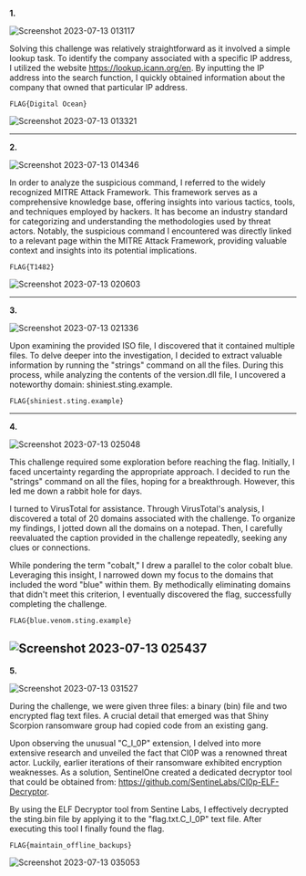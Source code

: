 **1.**

![Screenshot 2023-07-13 013117](https://github.com/Chikao28/CTF-Capture-The-Flag-Writeups/assets/90115832/77c27b58-1af5-43af-9a12-790603f375bc)

Solving this challenge was relatively straightforward as it involved a simple lookup task. To identify the company associated with a specific IP address, I utilized the website https://lookup.icann.org/en. By inputting the IP address into the search function, I quickly obtained information about the company that owned that particular IP address.

`FLAG{Digital Ocean}`

![Screenshot 2023-07-13 013321](https://github.com/Chikao28/CTF-Capture-The-Flag-Writeups/assets/90115832/5ca61f5a-9d99-4058-8768-7b2a2ebf7d3f)

-------------------------------------------------------------------------------------------------------------------------------------------------------------------

**2.**

![Screenshot 2023-07-13 014346](https://github.com/Chikao28/CTF-Capture-The-Flag-Writeups/assets/90115832/2ae16856-804a-4f9c-b2d7-13550f37c44c)

In order to analyze the suspicious command, I referred to the widely recognized MITRE Attack Framework. This framework serves as a comprehensive knowledge base, offering insights into various tactics, tools, and techniques employed by hackers. It has become an industry standard for categorizing and understanding the methodologies used by threat actors. Notably, the suspicious command I encountered was directly linked to a relevant page within the MITRE Attack Framework, providing valuable context and insights into its potential implications.

`FLAG{T1482}`

![Screenshot 2023-07-13 020603](https://github.com/Chikao28/CTF-Capture-The-Flag-Writeups/assets/90115832/b9bde5ae-f8d4-426f-be3d-156c6ab735ce)

-------------------------------------------------------------------------------------------------------------------------------------------------------------------
**3.**

![Screenshot 2023-07-13 021336](https://github.com/Chikao28/CTF-Capture-The-Flag-Writeups/assets/90115832/234cb4ad-85fa-4147-8173-a07de5c28fd1)

Upon examining the provided ISO file, I discovered that it contained multiple files. To delve deeper into the investigation, I decided to extract valuable information by running the "strings" command on all the files. During this process, while analyzing the contents of the version.dll file, I uncovered a noteworthy domain: shiniest.sting.example.

`FLAG{shiniest.sting.example}`

-----------------------------------------------------------------------------------------------------------------------------------------------------------------

**4.**

![Screenshot 2023-07-13 025048](https://github.com/Chikao28/CTF-Capture-The-Flag-Writeups/assets/90115832/b1ff2aba-fb98-42dc-943a-3112638e41fc)

This challenge required some exploration before reaching the flag. Initially, I faced uncertainty regarding the appropriate approach. I decided to run the "strings" command on all the files, hoping for a breakthrough. However, this led me down a rabbit hole for days.

I turned to VirusTotal for assistance. Through VirusTotal's analysis, I discovered a total of 20 domains associated with the challenge. To organize my findings, I jotted down all the domains on a notepad. Then, I carefully reevaluated the caption provided in the challenge repeatedly, seeking any clues or connections.

While pondering the term "cobalt," I drew a parallel to the color cobalt blue. Leveraging this insight, I narrowed down my focus to the domains that included the word "blue" within them. By methodically eliminating domains that didn't meet this criterion, I eventually discovered the flag, successfully completing the challenge.

`FLAG{blue.venom.sting.example}`

![Screenshot 2023-07-13 025437](https://github.com/Chikao28/CTF-Capture-The-Flag-Writeups/assets/90115832/e7400436-e13a-4be3-8f35-895d596e65c7)
---------------------------------------------------------------------------------------------------------------------------------------------------------------

**5.**

![Screenshot 2023-07-13 031527](https://github.com/Chikao28/CTF-Capture-The-Flag-Writeups/assets/90115832/a64a5283-aa29-4650-9aa4-f78ebf4a13e7)

During the challenge, we were given three files: a binary (bin) file and two encrypted flag text files. A crucial detail that emerged was that Shiny Scorpion ransomware group had copied code from an existing gang.

Upon observing the unusual "C_I_0P" extension, I delved into more extensive research and unveiled the fact that CI0P was a renowned threat actor. Luckily, earlier iterations of their ransomware exhibited encryption weaknesses. As a solution, SentinelOne created a dedicated decryptor tool that could be obtained from: https://github.com/SentineLabs/Cl0p-ELF-Decryptor.

By using the ELF Decryptor tool from Sentine Labs, I effectively decrypted the sting.bin file by applying it to the "flag.txt.C_I_0P" text file. After executing this tool I finally found the flag.

`FLAG{maintain_offline_backups}`

![Screenshot 2023-07-13 035053](https://github.com/Chikao28/CTF-Capture-The-Flag-Writeups/assets/90115832/3b14a4dd-d6dc-47db-acce-7a19661523fb)



























